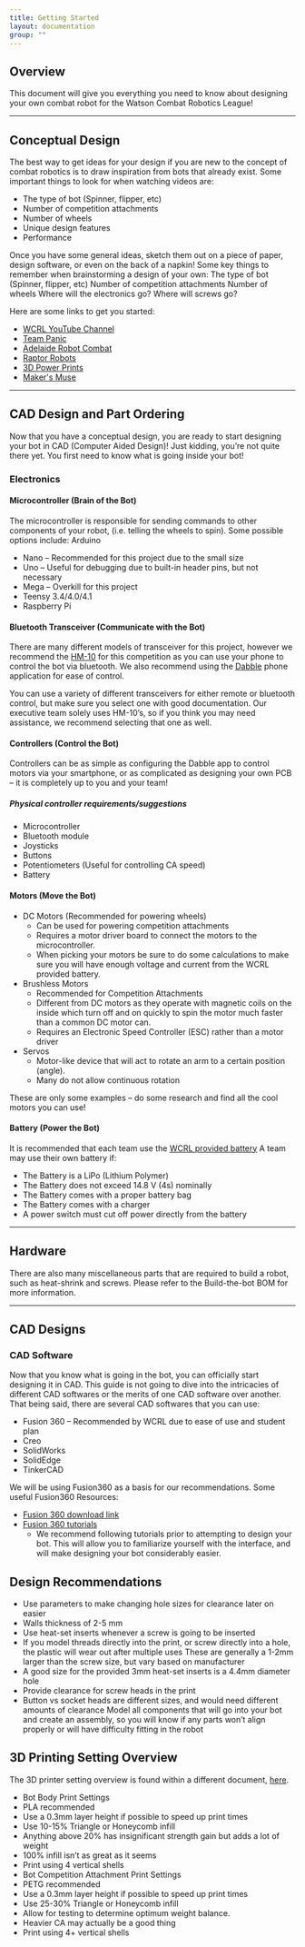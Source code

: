 ```yaml
---
title: Getting Started
layout: documentation
group: ""
---
```

## Overview

This document will give you everything you need to know about designing your own combat robot for the Watson Combat Robotics League!

---
## Conceptual Design
The best way to get ideas for your design if you are new to the concept of combat robotics is to draw inspiration from bots that already exist. Some important things to look for when watching videos are:

- The type of bot (Spinner, flipper, etc)
- Number of competition attachments
- Number of wheels
- Unique design features
- Performance

Once you have some general ideas, sketch them out on a piece of paper, design software, or even on the back of a napkin! Some key things to remember when brainstorming a design of your own:
The type of bot (Spinner, flipper, etc)
Number of competition attachments
Number of wheels
Where will the electronics go?
Where will screws go?

Here are some links to get you started:
- [WCRL YouTube Channel](https://www.youtube.com/channel/UCIaK69JDDWl9wAELpbH6m2w)
- [Team Panic](https://www.youtube.com/c/TeamPanicRobotics)
- [Adelaide Robot Combat](https://www.youtube.com/user/FrydDog)
- [Raptor Robots](https://www.youtube.com/channel/UCBQbgLWFmt3UULC7kQ891VA)
- [3D Power Prints](https://www.youtube.com/channel/UCgO0GEN4iXCauXte8O-5n2w)
- [Maker's Muse](https://youtu.be/YWOqAwXmvJU)

---
## CAD Design and Part Ordering
Now that you have a conceptual design, you are ready to start designing your bot in CAD (Computer Aided Design)! Just kidding, you’re not quite there yet. You first need to know what is going inside your bot!

### Electronics
#### Microcontroller (Brain of the Bot)
The microcontroller is responsible for sending commands to other components of your robot, (i.e. telling the wheels to spin). Some possible options include:
Arduino

- Nano – Recommended for this project due to the small size
- Uno – Useful for debugging due to built-in header pins, but not necessary
- Mega – Overkill for this project
- Teensy 3.4/4.0/4.1
- Raspberry Pi

#### Bluetooth Transceiver (Communicate with the Bot)
There are many different models of transceiver for this project, however we recommend the [HM-10](https://www.amazon.com/dp/B06WGZB2N4/?coliid=I2803XF5QJ56I&colid=2HZ7F15TNBDGH&psc=1&ref_=lv_ov_lig_dp_it) for this competition as you can use your phone to control the bot via bluetooth. We also recommend using the [Dabble](https://www.arduino.cc/reference/en/libraries/dabble/) phone application for ease of control.

You can use a variety of different transceivers for either remote or bluetooth control, but make sure you select one with good documentation. Our executive team solely uses HM-10’s, so if you think you may need assistance, we recommend selecting that one as well.

#### Controllers (Control the Bot)
Controllers can be as simple as configuring the Dabble app to control motors via your smartphone, or as complicated as designing your own PCB – it is completely up to you and your team!

##### Physical controller requirements/suggestions
- Microcontroller
- Bluetooth module
- Joysticks
- Buttons
- Potentiometers (Useful for controlling CA speed)
- Battery

#### Motors (Move the Bot)

- DC Motors (Recommended for powering wheels)
  - Can be used for powering competition attachments
  - Requires a motor driver board to connect the motors to the microcontroller.
  - When picking your motors be sure to do some calculations to make sure you will have enough voltage and current from the WCRL provided battery.
- Brushless Motors
  - Recommended for Competition Attachments
  - Different from DC motors as they operate with magnetic coils on the inside which turn off and on quickly to spin the motor much faster than a common DC motor can.
  - Requires an Electronic Speed Controller (ESC) rather than a motor driver
- Servos
  - Motor-like device that will act to rotate an arm to a certain position (angle).
  - Many do not allow continuous rotation

These are only some examples – do some research and find all the cool motors you can use!

#### Battery (Power the Bot)
It is recommended that each team use the [WCRL provided battery](https://www.amazon.com/Zeee-Graphene-Quadcopter-Helicopter-Airplane/dp/B07Y67CHJT/ref=sr_1_17?crid=18U94VR4VHA16&keywords=3s%2Blipo%2Bbattery&qid=1580166046&sprefix=3s%2B%2Caps%2C159&sr=8-17&th=1)
A team may use their own battery if:

- The Battery is a LiPo (Lithium Polymer)
- The Battery does not exceed 14.8 V (4s) nominally
- The Battery comes with a proper battery bag
- The Battery comes with a charger
- A power switch must cut off power directly from the battery

---
## Hardware
There are also many miscellaneous parts that are required to build a robot, such as heat-shrink and screws. Please refer to the Build-the-bot BOM for more information.

---

## CAD Designs
### CAD Software
Now that you know what is going in the bot, you can officially start designing it in CAD. This guide is not going to dive into the intricacies of different CAD softwares or the merits of one CAD software over another. That being said, there are several CAD softwares that you can use:

- Fusion 360 – Recommended by WCRL due to ease of use and student plan
- Creo
- SolidWorks
- SolidEdge
- TinkerCAD

We will be using Fusion360 as a basis for our recommendations. Some useful Fusion360 Resources:
- [Fusion 360 download link](https://www.autodesk.com/campaigns/education/student-design)
- [Fusion 360 tutorials](https://www.youtube.com/watch?v=WKb3mRkgTwg&list=PLrZ2zKOtC_-DR2ZkMaK3YthYLErPxCnT-)
  - We recommend following tutorials prior to attempting to design your bot. This will allow you to familiarize yourself with the interface, and will make designing your bot considerably easier.

## Design Recommendations
- Use parameters to make changing hole sizes for clearance later on easier
- Walls thickness of 2-5 mm
- Use heat-set inserts whenever a screw is going to be inserted
- If you model threads directly into the print, or screw directly into a hole, the plastic will wear out after multiple uses
These are generally a 1-2mm larger than the screw size, but vary based on manufacturer
- A good size for the provided 3mm heat-set inserts is a 4.4mm diameter hole
- Provide clearance for screw heads in the print
- Button vs socket heads are different sizes, and would need different amounts of clearance
Model all components that will go into your bot and create an assembly, so you will know if any parts won’t align properly or will have difficulty fitting in the robot

## 3D Printing Setting Overview

The 3D printer setting overview is found within a different document, [here](https://docs.google.com/document/d/1x-k-k0dfrq4NDOPhjnmKSc4RKWbllCxLYFbABFv0URE/edit?usp=sharing).

- Bot Body Print Settings
- PLA recommended
- Use a 0.3mm layer height if possible to speed up print times
- Use 10-15% Triangle or Honeycomb infill
- Anything above 20% has insignificant strength gain but adds a lot of weight
- 100% infill isn’t as great as it seems
- Print using 4 vertical shells
- Bot Competition Attachment Print Settings
- PETG recommended
- Use a 0.3mm layer height if possible to speed up print times
- Use 25-30% Triangle or Honeycomb infill
- Allow for testing to determine optimum weight balance.
- Heavier CA may actually be a good thing
- Print using 4+ vertical shells
